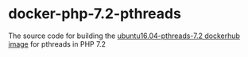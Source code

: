 # docker-php-7.2-pthreads
The source code for building the [ubuntu16.04-pthreads-7.2 dockerhub image](https://hub.docker.com/r/programster/ubuntu16.04-pthreads-7.2/) for pthreads in PHP 7.2

